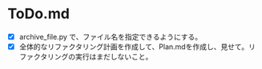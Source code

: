 # ToDo.md

  - [x] archive_file.py で、ファイル名を指定できるようにする。
  - [x] 全体的なリファクタリング計画を作成して、Plan.mdを作成し、見せて。リファクタリングの実行はまだしないこと。
